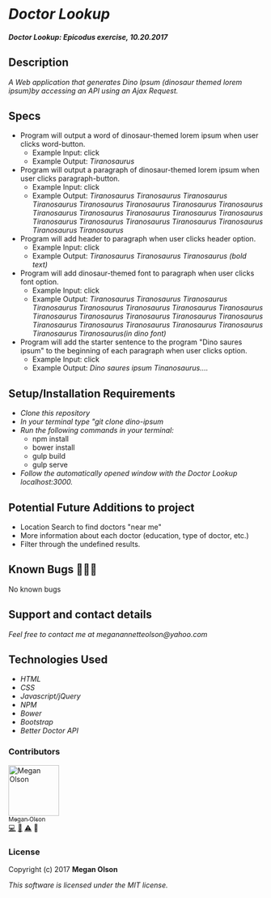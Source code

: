 # _Doctor Lookup_

#### _Doctor Lookup: Epicodus exercise, 10.20.2017_

## Description

_A Web application that generates Dino Ipsum (dinosaur themed lorem ipsum)by accessing an API using an Ajax Request._

## Specs

* Program will output a word of dinosaur-themed lorem ipsum when user clicks word-button.
  * Example Input: click
  * Example Output: _Tiranosaurus_
* Program will output a paragraph of dinosaur-themed lorem ipsum when user clicks paragraph-button.
  * Example Input: click
  * Example Output: _Tiranosaurus Tiranosaurus Tiranosaurus Tiranosaurus Tiranosaurus Tiranosaurus Tiranosaurus Tiranosaurus Tiranosaurus Tiranosaurus Tiranosaurus Tiranosaurus Tiranosaurus Tiranosaurus Tiranosaurus Tiranosaurus Tiranosaurus Tiranosaurus Tiranosaurus Tiranosaurus_
* Program will add header to paragraph when user clicks header option.
  * Example Input: click
  * Example Output: _Tiranosaurus Tiranosaurus Tiranosaurus (bold text)_
* Program will add dinosaur-themed font to paragraph when user clicks font option.
  * Example Input: click
  * Example Output: _Tiranosaurus Tiranosaurus Tiranosaurus Tiranosaurus Tiranosaurus Tiranosaurus Tiranosaurus Tiranosaurus Tiranosaurus Tiranosaurus Tiranosaurus Tiranosaurus Tiranosaurus Tiranosaurus Tiranosaurus Tiranosaurus Tiranosaurus Tiranosaurus Tiranosaurus Tiranosaurus(in dino font)_
* Program will add the starter sentence to the program "Dino saures ipsum" to the beginning of each paragraph when user clicks option.
  * Example Input: click
  * Example Output: _Dino saures ipsum Tinanosaurus...._

## Setup/Installation Requirements

* _Clone this repository_
* _In your terminal type "git clone dino-ipsum_
* _Run the following commands in your terminal:_
  * npm install
  * bower install
  * gulp build
  * gulp serve
* _Follow the automatically opened window with the Doctor Lookup localhost:3000._

## Potential Future Additions to project

* Location Search to find doctors "near me"
* More information about each doctor (education, type of doctor, etc.)
* Filter through the undefined results.

## Known Bugs 🐛🐛🐛

No known bugs

## Support and contact details

_Feel free to contact me at meganannetteolson@yahoo.com_

## Technologies Used

* _HTML_
* _CSS_
* _Javascript/jQuery_
* _NPM_
* _Bower_
* _Bootstrap_
* _Better Doctor API_

### Contributors


<img src="https://avatars.githubusercontent.com/MegOlson?s=100" width="100" alt="Megan Olson" /><br />[<sub>Megan Olson</sub>](https://github.com/MegOlson)<br />[💻](https://github.com/dino-ipsum/commits?author=MegOlson) [📖](https://github.com/dino-ipsum/commits?author=MegOlson) [⚠️](https://github.com/dino-ipsum/commits?author=MegOlson) 🎨

### License

Copyright (c) 2017 **Megan Olson**

*This software is licensed under the MIT license.*
